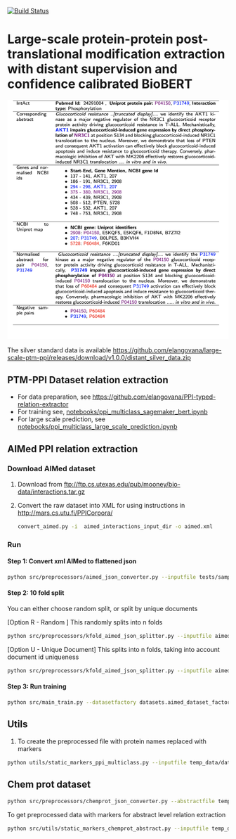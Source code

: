 [![Build Status](https://app.travis-ci.com/elangovana/large-scale-ptm-ppi.svg?branch=main)](https://app.travis-ci.com/elangovana/large-scale-ptm-ppi)

# Large-scale protein-protein post-translational modification extraction with distant supervision and confidence calibrated BioBERT

![docs/images/Overview.png](docs/images/Overview.png)

The silver standard data is
available https://github.com/elangovana/large-scale-ptm-ppi/releases/download/v1.0.0/distant_silver_data.zip

## PTM-PPI Dataset relation extraction

- For data preparation, see https://github.com/elangovana/PPI-typed-relation-extractor
- For training see, [notebooks/ppi_multiclass_sagemaker_bert.ipynb](notebooks/ppi_multiclass_sagemaker_bert.ipynb)
- For large scale prediction,
  see [notebooks/ppi_multiclass_large_scale_prediction.ipynb](notebooks/ppi_multiclass_large_scale_prediction.ipynb)

## AIMed PPI relation extraction

### Download AIMed dataset

1. Download from ftp://ftp.cs.utexas.edu/pub/mooney/bio-data/interactions.tar.gz

2. Convert the raw dataset into XML for using instructions in http://mars.cs.utu.fi/PPICorpora/
      ```bash
      convert_aimed.py -i  aimed_interactions_input_dir -o aimed.xml

      ```

### Run

#### Step 1: Convert xml AIMed to flattened json

```bash
python src/preprocessors/aimed_json_converter.py --inputfile tests/sample_data/aimed.xml --outputfile aimed.json
```

#### Step 2: 10 fold split

You can either choose random split, or split by unique documents

[Option R - Random ] This randomly splits into n folds

   ```bash
   python src/preprocessors/kfold_aimed_json_splitter.py --inputfile aimed.json --outputdir temp_data/kfolds_random  --kfoldLabelColumn interacts --k 10
   ```

[Option U - Unique Document] This splits into n folds, taking into account document id uniqueness

   ```bash
   python src/preprocessors/kfold_aimed_json_splitter.py --inputfile aimed.json --outputdir temp_data/kfolds_unique  --kfoldLabelColumn interacts --k 10  --kfoldDocId documentId
   ```

#### Step 3: Run training

```bash
python src/main_train.py --datasetfactory datasets.aimed_dataset_factory.AimedDatasetFactory --traindir temp_data/kfold_unique --modeldir temp_data --outdir temp_data --kfoldtrainprefix train  --model_config '{"vocab_size": 20000, "hidden_size": 10, "num_hidden_layers": 1, "num_attention_heads": 1, "num_labels": 2}' --tokenisor_data_dir tests/sample_data/tokensior_data --epochs 1 --numworkers 1
```

## Utils

1. To create the preprocessed file with protein names replaced with markers

```bash
python utils/static_markers_ppi_multiclass.py --inputfile temp_data/data/laregscale_hq_above_threshold.json  --outputfile markers_largescale_multiclass.json  --additionalcols "class,confidence"
```

## Chem prot dataset

```bash
python src/preprocessors/chemprot_json_converter.py --abstractfile temp_data/chemprot_test_gs/chemprot_test_abstracts_gs.tsv  --entitiesfile temp_data/chemprot_test_gs/chemprot_test_entities_gs.tsv --relfile temp_data/chemprot_test_gs/chemprot_test_relations_gs.tsv --outputfile chemprot_test.json
``` 

To get preprocessed data with markers for abstract level relation extraction

```bash
python src/utils/static_markers_chemprot_abstract.py --inputfile temp_data/data/chemprot_abstract.json  --outputfile markers_largescale_multiclass.json   --additionalcols "abstract,annotations"
``` 